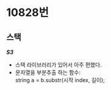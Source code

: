 # 10828번
## 스택
***S3***
- 스택 라이브러리가 있어서 아주 편했다.
- 문자열을 부분추출 하는 함수:    
    string a = b.substr(시작 index, 길이);